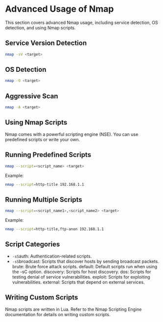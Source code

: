 # Advanced Usage of Nmap

This section covers advanced Nmap usage, including service detection, OS detection, and using Nmap scripts.

## Service Version Detection

```bash
nmap -sV <target>
```

## OS Detection
```bash
nmap -O <target>
```

## Aggressive Scan
```bash
nmap -A <target>
```

## Using Nmap Scripts
Nmap comes with a powerful scripting engine (NSE). You can use predefined scripts or write your own.

## Running Predefined Scripts
```bash
nmap --script=<script_name> <target>
```

Example:

```bash
nmap --script=http-title 192.168.1.1
```

## Running Multiple Scripts
```bash
nmap --script=<script_name1>,<script_name2> <target>
```

Example:

```bash
nmap --script=http-title,ftp-anon 192.168.1.1
```

## Script Categories
- `-sS`auth: Authentication-related scripts.
- `-sS`broadcast: Scripts that discover hosts by sending broadcast packets.
brute: Brute force attack scripts.
default: Default scripts run when using the -sC option.
discovery: Scripts for host discovery.
dos: Scripts for testing denial of service vulnerabilities.
exploit: Scripts for exploiting vulnerabilities.
external: Scripts that depend on external services.

## Writing Custom Scripts
Nmap scripts are written in Lua. Refer to the Nmap Scripting Engine documentation for details on writing custom scripts.
